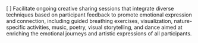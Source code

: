 [ ] Facilitate ongoing creative sharing sessions that integrate diverse techniques based on participant feedback to promote emotional expression and connection, including guided breathing exercises, visualization, nature-specific activities, music, poetry, visual storytelling, and dance aimed at enriching the emotional journeys and artistic expressions of all participants.